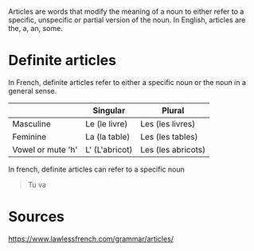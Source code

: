 Articles are words that modify the meaning of a noun to either refer to a specific, unspecific or partial version of the noun. In English, articles are the, a, an, some.

# Definite articles

In French, definite articles refer to either a specific noun or the noun in a general sense.

| | Singular | Plural |
| -- | -- | -- |
| Masculine | Le (le livre) | Les (les livres) |
| Feminine | La (la table) | Les (les tables) |
| Vowel or mute 'h' | L' (L'abricot) | Les (les abricots) |

In french, definite articles can refer to a specific noun

> Tu va


# Sources
https://www.lawlessfrench.com/grammar/articles/